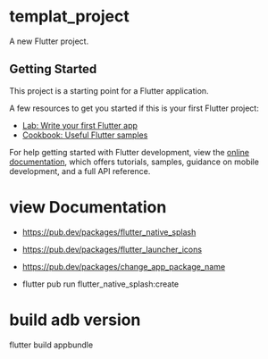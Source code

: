 # templat_project

A new Flutter project.

## Getting Started

This project is a starting point for a Flutter application.

A few resources to get you started if this is your first Flutter project:

- [Lab: Write your first Flutter app](https://docs.flutter.dev/get-started/codelab)
- [Cookbook: Useful Flutter samples](https://docs.flutter.dev/cookbook)

For help getting started with Flutter development, view the
[online documentation](https://docs.flutter.dev/), which offers tutorials,
samples, guidance on mobile development, and a full API reference.

# view Documentation

- https://pub.dev/packages/flutter_native_splash
- https://pub.dev/packages/flutter_launcher_icons
- https://pub.dev/packages/change_app_package_name

- flutter pub run flutter_native_splash:create

# build adb version
flutter build appbundle